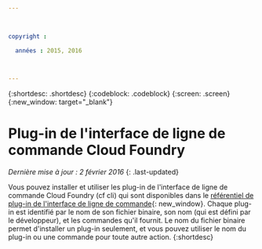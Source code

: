 ```yaml
---

 

copyright :

  années : 2015, 2016

 

---
```


{:shortdesc: .shortdesc}
{:codeblock: .codeblock}
{:screen: .screen}
{:new_window: target="_blank"}

# Plug-in de l'interface de ligne de commande Cloud Foundry

*Dernière mise à jour : 2 février 2016*
{: .last-updated}

Vous pouvez installer et utiliser les plug-in de l'interface de ligne de commande Cloud Foundry (cf cli) qui sont disponibles dans le
[référentiel de plug-in de l'interface de ligne de commande](http://plugins.{DomainName}/){: new_window}. Chaque plug-in est
identifié par le nom de son fichier binaire, son nom (qui est défini par le développeur), et les commandes qu'il fournit. Le nom du fichier binaire permet
d'installer un plug-in seulement, et vous pouvez utiliser le nom du plug-in ou une commande pour toute autre action.
{:shortdesc}

